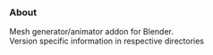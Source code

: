 ### About

Mesh generator/animator addon for Blender.  
Version specific information in respective directories



